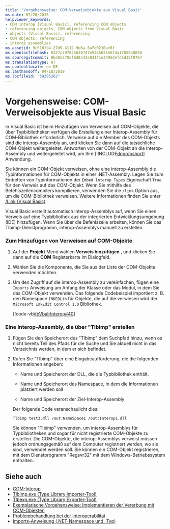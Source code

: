 ```yaml
---
title: 'Vorgehensweise: COM-Verweisobjekte aus Visual Basic'
ms.date: 07/20/2015
helpviewer_keywords:
- COM interop [Visual Basic], referencing COM objects
- referencing objects, COM objects from Visual Basic
- objects [Visual Basic], referencing
- COM objects, referencing
- interop assemblies
ms.assetid: 9c518fb4-27d9-4112-9e6a-5a7d0210af6f
ms.openlocfilehash: 0327c497025630747e526503556f4a1705948850
ms.sourcegitcommit: 0be8a279af6d8a43e03141e349d3efd5d35f8767
ms.translationtype: HT
ms.contentlocale: de-DE
ms.lasthandoff: 04/18/2019
ms.locfileid: "59295262"
---
```

# <a name="how-to-reference-com-objects-from-visual-basic"></a>Vorgehensweise: COM-Verweisobjekte aus Visual Basic
In Visual Basic ist beim Hinzufügen von Verweisen auf COM-Objekte, die über Typbibliotheken verfügen die Erstellung einer Interop-Assembly für COM-Bibliothek erforderlich. Verweise auf die Member des COM-Objekts sind die interop-Assembly an, und klicken Sie dann auf die tatsächliche COM-Objekt weitergeleitet. Antworten von der COM-Objekt an die Interop-Assembly und weitergeleitet wird, um Ihre [!INCLUDE[dnprdnshort](~/includes/dnprdnshort-md.md)] Anwendung.  
  
 Sie können ein COM-Objekt verweisen, ohne eine interop-Assembly die Typinformationen für COM-Objekts in einer .NET-Assembly. Legen Sie zum Einbetten von Typinformationen der `Embed Interop Types` Eigenschaft `True` für den Verweis auf das COM-Objekt. Wenn Sie mithilfe des Befehlszeilencompilers kompilieren, verwenden Sie die `/link` Option aus, um die COM-Bibliothek verweisen. Weitere Informationen finden Sie unter [/Link (Visual Basic)](../../../visual-basic/reference/command-line-compiler/link.md).  
  
 Visual Basic erstellt automatisch interop-Assemblys auf, wenn Sie einen Verweis auf eine Typbibliothek aus der integrierten Entwicklungsumgebung (IDE) hinzufügen. Wenn Sie über die Befehlszeile arbeiten, können Sie das Tlbimp-Dienstprogramm, interop-Assemblys manuell zu erstellen.  
  
### <a name="to-add-references-to-com-objects"></a>Zum Hinzufügen von Verweisen auf COM-Objekte  
  
1. Auf der **Projekt** Menü wählen **Verweis hinzufügen** , und klicken Sie dann auf die **COM** Registerkarte im Dialogfeld.  
  
2. Wählen Sie die Komponente, die Sie aus der Liste der COM-Objekte verwenden möchten.  
  
3. Um den Zugriff auf die interop-Assembly zu vereinfachen, fügen eine `Imports` Anweisung am Anfang der Klasse oder das Modul, in dem Sie das COM-Objekt verwenden. Das folgende Codebeispiel importiert z. B. den Namespace `INKEDLib` für Objekte, die auf die verwiesen wird der `Microsoft InkEdit Control 1.0` Bibliothek.  
  
     [!code-vb[VbVbalrInterop#40](~/samples/snippets/visualbasic/VS_Snippets_VBCSharp/VbVbalrInterop/VB/Class1.vb#40)]  
  
### <a name="to-create-an-interop-assembly-using-tlbimp"></a>Eine Interop-Assembly, die über "Tlbimp" erstellen  
  
1. Fügen Sie den Speicherort des "Tlbimp" dem Suchpfad hinzu, wenn es nicht bereits Teil des Pfads für die Suche und Sie aktuell nicht in das Verzeichnis werden, in dem er sich befindet.  
  
2. Rufen Sie "Tlbimp" über eine Eingabeaufforderung, die die folgenden Informationen angeben:  
  
    -   Name und Speicherort der DLL, die die Typbibliothek enthält.  
  
    -   Name und Speicherort des Namespace, in dem die Informationen platziert werden soll  
  
    -   Name und Speicherort der Ziel-Interop-Assembly  
  
     Der folgende Code veranschaulicht dies:  
  
    ```  
    Tlbimp test3.dll /out:NameSpace1 /out:Interop1.dll  
    ```  
  
     Sie können "Tlbimp" verwenden, um interop-Assemblys für Typbibliotheken und sogar für nicht registrierte COM-Objekte zu erstellen. Die COM-Objekte, die interop-Assemblys verweist müssen jedoch ordnungsgemäß auf dem Computer registriert werden, wo sie sind, verwendet werden soll. Sie können ein COM-Objekt registrieren, mit dem Dienstprogramm "Regsvr32" mit dem Windows-Betriebssystem enthalten.  
  
## <a name="see-also"></a>Siehe auch

- [COM-Interop](../../../visual-basic/programming-guide/com-interop/index.md)
- [Tlbimp.exe (Type Library Importer-Tool)](../../../framework/tools/tlbimp-exe-type-library-importer.md)
- [Tlbexp.exe (Type Library Exporter-Tool)](../../../framework/tools/tlbexp-exe-type-library-exporter.md)
- [Exemplarische Vorgehensweise: Implementieren der Vererbung mit COM-Objekten](../../../visual-basic/programming-guide/com-interop/walkthrough-implementing-inheritance-with-com-objects.md)
- [Problembehandlung bei der Interoperabilität](../../../visual-basic/programming-guide/com-interop/troubleshooting-interoperability.md)
- [Imports-Anweisung (.NET-Namespace und -Typ)](../../../visual-basic/language-reference/statements/imports-statement-net-namespace-and-type.md)
